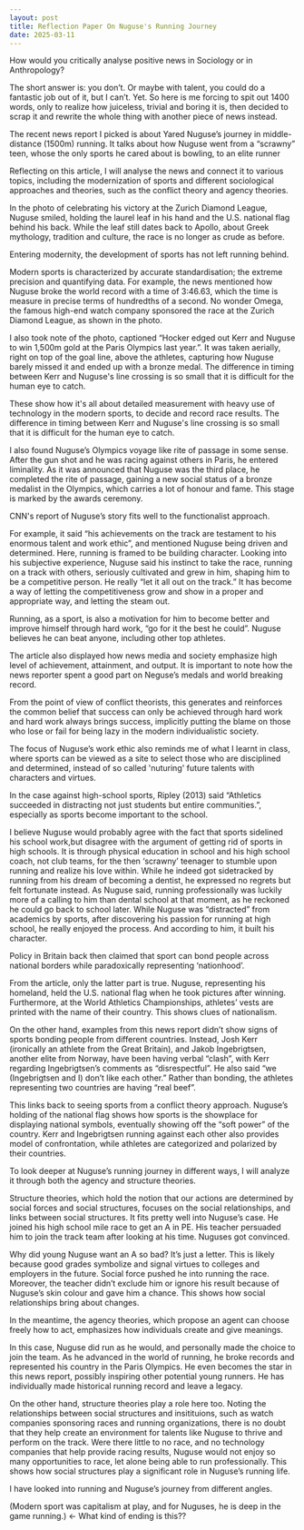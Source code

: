 ```yaml
---
layout: post
title: Reflection Paper On Nuguse's Running Journey
date: 2025-03-11
---
```

How would you critically analyse positive news in Sociology or in Anthropology?  

The short answer is: you don’t. Or maybe with talent, you could do a fantastic job out of it, but I can’t. Yet.
So here is me forcing to spit out 1400 words, only to realize how juiceless, trivial and boring it is, then decided to scrap it and rewrite the whole thing with another piece of news instead.  

The recent news report I picked is about Yared Nuguse’s journey in middle- distance (1500m) running. It talks about how Nuguse went from a “scrawny” teen, whose the only sports he cared about is bowling, to an elite runner
<br>
  
Reflecting on this article, I will analyse the news and connect it to various topics, including the modernization of sports and different sociological approaches and theories, such as the conflict theory and agency theories.

In the photo of celebrating his victory at the Zurich Diamond League, Nuguse smiled, holding the laurel leaf in his hand and the U.S. national flag behind his back. While the leaf still dates back to Apollo, about Greek mythology, tradition and culture, the race is no longer as crude as before.


Entering modernity, the development of sports has not left running behind.

Modern sports is characterized by accurate standardisation; the extreme precision and quantifying data.  For example, the news mentioned how Nuguse broke the world record with a time of 3:46.63, which the time is measure in precise terms of hundredths of a second. No wonder Omega, the famous high-end watch company sponsored the race at the Zurich Diamond League, as shown in the photo.


I also took note of the photo, captioned “Hocker edged out Kerr and Nuguse to win 1,500m gold at the Paris Olympics last year.”. It was taken aerially, right on top of the goal line, above the athletes, capturing how Nuguse barely missed it and ended up with a bronze medal. The difference in timing between Kerr and Nuguse's line crossing is so small that it is difficult for the human eye to catch.



These show how it's all about detailed measurement with heavy use of technology in the modern sports, to decide and record race results. The difference in timing between Kerr and Nuguse's line crossing is so small that it is difficult for the human eye to catch.


I also found Nuguse’s Olympics voyage like rite of passage in some sense. After the gun shot and he was racing against others in Paris, he entered liminality. As it was announced that Nuguse was the third place, he completed the rite of passage, gaining a new social status of a bronze medalist in the Olympics, which carries a lot of honour and fame. This stage is marked by the awards ceremony.


CNN's report of Nuguse’s story fits well to the functionalist approach. 


For example, it said “his achievements on the track are testament to his enormous talent and work ethic”, and mentioned Nuguse being driven and determined. Here, running is framed to be building character. Looking into his subjective experience, Nuguse said his instinct to take the race, running on a track with others, seriously cultivated and grew in him, shaping him to be a competitive person. He really “let it all out on the track.” It has become a way of letting the competitiveness grow and show in a proper and appropriate way, and letting the steam out.


Running, as a sport, is also a motivation for him to become better and improve himself through hard work, “go for it the best he could”. Nuguse believes he can beat anyone, including other top athletes.


The article also displayed how news media and society emphasize high level of achievement, attainment, and output. It is important to note how the news reporter spent a good part on Neguse’s medals and world breaking record.


From the point of view of conflict theorists, this generates and reinforces the common belief that success can only be achieved through hard work and hard work always brings success, implicitly putting the blame on those who lose or fail for being lazy in the modern individualistic society.



The focus of Nuguse’s work ethic also reminds me of what I learnt in class, where sports can be viewed as a site to select those who are disciplined and determined, instead of so called 'nuturing' future talents with characters and virtues.  


In the case against high-school sports, Ripley (2013) said “Athletics succeeded in distracting not just students but entire communities.”, especially as sports become important to the school.


I believe Nuguse would probably agree with the fact that sports sidelined his school work,but  disagree with the argument of getting rid of sports in high schools. It is through physical education in school and his high school coach, not club teams, for the then ‘scrawny’ teenager to stumble upon running and realize his love within. While he indeed got sidetracked by running from his dream of becoming a dentist, he expressed no regrets but felt fortunate instead. As Nuguse said, running professionally was luckily more of a calling to him than dental school at that moment, as he reckoned he could go back to school later. While Nuguse was “distracted” from academics by sports, after discovering his passion for running at high school, he really enjoyed the process. And according to him, it built his character.


Policy in Britain back then claimed that sport can bond people across national borders while paradoxically representing ‘nationhood’. 


From the article, only the latter part is true. Nuguse, representing his homeland, held the U.S. national flag when he took pictures after winning. Furthermore, at the World Athletics Championships, athletes’ vests are printed with the name of their country.  This shows clues of nationalism.


On the other hand, examples from this news report didn’t show signs of sports bonding people from different countries. Instead, Josh Kerr (ironically an athlete from the Great Britain), and Jakob Ingebrigtsen, another elite from Norway, have been having verbal “clash”, with Kerr regarding Ingebrigtsen’s comments as “disrespectful”. He also said “we (Ingebrigtsen and I) don’t like each other.” Rather than bonding, the athletes representing two countries are having “real beef”.



This links back to seeing sports from a conflict theory approach. Nuguse’s holding of the national flag shows how sports is the showplace for displaying national symbols, eventually showing off the “soft power” of the country. Kerr and Ingebrigtsen running against each other also provides model of confrontation, while athletes are categorized and polarized by their countries.


To look deeper at Nuguse’s running journey in different ways, I will analyze it through both the agency and structure theories.


Structure theories, which hold the notion that our actions are determined by social forces and social structures, focuses on the social relationships, and links between social structures. It fits pretty well into Nuguse’s case. He joined his high school mile race to get an A in PE. His teacher persuaded him to join the track team after looking at his time. Nuguses got convinced.


Why did young Nuguse want an A so bad? It’s just a letter. This is likely because good grades symbolize and signal virtues to colleges and employers in the future. Social force pushed he into running the race. Moreover, the teacher didn’t exclude him or ignore his result because of Nuguse’s skin colour and gave him a chance. This shows how social relationships bring about changes.

 
In the meantime, the agency theories, which propose an agent can choose freely how to act, emphasizes how individuals create and give meanings.



In this case, Nuguse did run as he would, and personally made the choice to join the team. As he advanced in the world of running, he broke records and represented his country in the Paris Olympics. He even becomes the star in this news report, possibly inspiring other potential young runners. He has individually made historical running record and leave a legacy.


On the other hand, structure theories play a role here too. Noting the relationships between social structures and insitituions, such as watch companies sponsoring races and running organizations, there is no doubt that they help create an environment for talents like Nuguse to thrive and perform on the track. Were there little to no race, and no technology companies that help provide racing results, Nuguse would not enjoy so many opportunities to race, let alone being able to run professionally. This shows how social structures play a significant role in Nuguse’s running life.


I have looked into running and Nuguse’s journey from different angles. 


(Modern sport was capitalism at play, and for Nuguses, he is deep in the game running.) &larr; What kind of ending is this??

